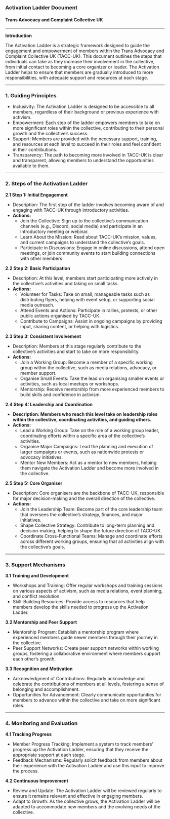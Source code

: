 ### **Activation Ladder Document**

#### **Trans Advocacy and Complaint Collective UK**

---

**Introduction**

The Activation Ladder is a strategic framework designed to guide the engagement and empowerment of members within the Trans Advocacy and Complaint Collective UK (TACC-UK). This document outlines the steps that individuals can take as they increase their involvement in the collective, from initial contact to becoming a core organizer or leader. The Activation Ladder helps to ensure that members are gradually introduced to more responsibilities, with adequate support and resources at each stage.

---

### **1\. Guiding Principles**

* Inclusivity: The Activation Ladder is designed to be accessible to all members, regardless of their background or previous experience with activism.  
* Empowerment: Each step of the ladder empowers members to take on more significant roles within the collective, contributing to their personal growth and the collective’s success.  
* Support: Members are provided with the necessary support, training, and resources at each level to succeed in their roles and feel confident in their contributions.  
* Transparency: The path to becoming more involved in TACC-UK is clear and transparent, allowing members to understand the opportunities available to them.

---

### **2\. Steps of the Activation Ladder**

**2.1 Step 1: Initial Engagement**

* Description: The first step of the ladder involves becoming aware of and engaging with TACC-UK through introductory activities.  
* **Actions:**  
  * Join the Collective: Sign up to the collective’s communication channels (e.g., Discord, social media) and participate in an introductory meeting or webinar.  
  * Learn About the Mission: Read about TACC-UK’s mission, values, and current campaigns to understand the collective’s goals.  
  * Participate in Discussions: Engage in online discussions, attend open meetings, or join community events to start building connections with other members.

**2.2 Step 2: Basic Participation**

* Description: At this level, members start participating more actively in the collective’s activities and taking on small tasks.  
* **Actions:**  
  * Volunteer for Tasks: Take on small, manageable tasks such as distributing flyers, helping with event setup, or supporting social media outreach.  
  * Attend Events and Actions: Participate in rallies, protests, or other public actions organised by TACC-UK.  
  * Contribute to Campaigns: Assist in ongoing campaigns by providing input, sharing content, or helping with logistics.

**2.3 Step 3: Consistent Involvement**

* Description: Members at this stage regularly contribute to the collective’s activities and start to take on more responsibility.  
* **Actions:**  
  * Join a Working Group: Become a member of a specific working group within the collective, such as media relations, advocacy, or member support.  
  * Organise Small Events: Take the lead on organising smaller events or activities, such as local meetups or workshops.  
  * Mentorship: Receive mentorship from more experienced members to build skills and confidence in activism.

**2.4 Step 4: Leadership and Coordination**

* **Description: Members who reach this level take on leadership roles within the collective, coordinating activities, and guiding others.**  
* **Actions:**  
  * Lead a Working Group: Take on the role of a working group leader, coordinating efforts within a specific area of the collective’s activities.  
  * Organise Major Campaigns: Lead the planning and execution of larger campaigns or events, such as nationwide protests or advocacy initiatives.  
  * Mentor New Members: Act as a mentor to new members, helping them navigate the Activation Ladder and become more involved in the collective.

**2.5 Step 5: Core Organiser**

* Description: Core organisers are the backbone of TACC-UK, responsible for major decision-making and the overall direction of the collective.  
* **Actions:**  
  * Join the Leadership Team: Become part of the core leadership team that oversees the collective’s strategy, finances, and major initiatives.  
  * Shape Collective Strategy: Contribute to long-term planning and decision-making, helping to shape the future direction of TACC-UK.  
  * Coordinate Cross-Functional Teams: Manage and coordinate efforts across different working groups, ensuring that all activities align with the collective’s goals.

---

### **3\. Support Mechanisms**

**3.1 Training and Development**

* Workshops and Training: Offer regular workshops and training sessions on various aspects of activism, such as media relations, event planning, and conflict resolution.  
* Skill-Building Resources: Provide access to resources that help members develop the skills needed to progress up the Activation Ladder.

**3.2 Mentorship and Peer Support**

* Mentorship Program: Establish a mentorship program where experienced members guide newer members through their journey in the collective.  
* Peer Support Networks: Create peer support networks within working groups, fostering a collaborative environment where members support each other’s growth.

**3.3 Recognition and Motivation**

* Acknowledgment of Contributions: Regularly acknowledge and celebrate the contributions of members at all levels, fostering a sense of belonging and accomplishment.  
* Opportunities for Advancement: Clearly communicate opportunities for members to advance within the collective and take on more significant roles.

---

### **4\. Monitoring and Evaluation**

**4.1 Tracking Progress**

* Member Progress Tracking: Implement a system to track members’ progress up the Activation Ladder, ensuring that they receive the appropriate support at each stage.  
* Feedback Mechanisms: Regularly solicit feedback from members about their experience with the Activation Ladder and use this input to improve the process.

**4.2 Continuous Improvement**

* Review and Update: The Activation Ladder will be reviewed regularly to ensure it remains relevant and effective in engaging members.  
* Adapt to Growth: As the collective grows, the Activation Ladder will be adapted to accommodate new members and the evolving needs of the collective.

